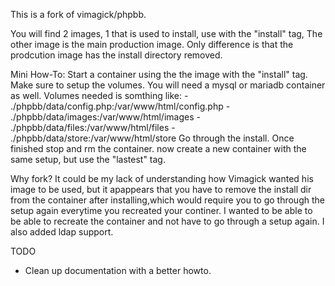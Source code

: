 This is a fork of vimagick/phpbb. 

You will find 2 images, 1 that is used to install, use with the "install" tag, The other image is the main production image. Only difference is that the prodcution image has the install directory removed.

Mini How-To:
Start a container using the the image with the "install" tag. Make sure to setup the volumes. You will need a mysql or mariadb container as well.
Volumes needed is somthing like:
    - ./phpbb/data/config.php:/var/www/html/config.php
    - ./phpbb/data/images:/var/www/html/images
    - ./phpbb/data/files:/var/www/html/files
    - ./phpbb/data/store:/var/www/html/store
Go through the install. Once finished stop and rm the container. now create a new container with the same setup, but use the "lastest" tag.


Why fork?
It could be my lack of understanding how Vimagick wanted his image to be used, but it apappears that you have to remove the install dir from the container after installing,which would require you to go through the setup again everytime you recreated your continer. I wanted to be able to be able to recreate the container and not have to go through a setup again.
I also added ldap support.


TODO
* Clean up documentation with a better howto.
